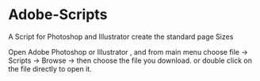 # Adobe-Scripts
A Script for Photoshop and Illustrator create the standard page Sizes

Open Adobe Photoshop or Illustrator , and from main menu choose file -> Scripts -> Browse -> then choose the file you download.
or double click on the file directly to open it.


